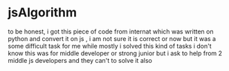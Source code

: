 # jsAlgorithm
to be honest, i got this piece of code from internat which was written on python and convert it on js , i am not sure it is correct or now but it was a some difficult task for me while mostly i solved this kind of tasks
i don't know this was for middle developer or strong junior but i ask to help from 2 middle js developers and they can't to solve it also 
